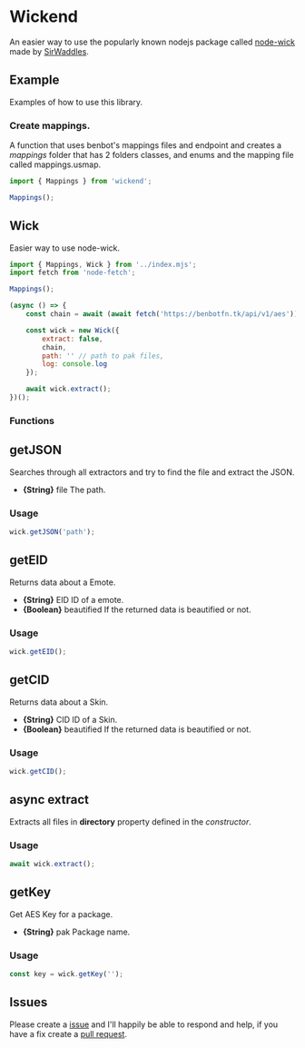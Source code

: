 # Wickend
An easier way to use the popularly known nodejs package called [node-wick](https://github.com/SirWaddles/node-wick) made by [SirWaddles](https://github.com/SirWaddles).

## Example
Examples of how to use this library.

### Create mappings.
A function that uses benbot's mappings files and endpoint and creates a *mappings* folder that has 2 folders classes, and enums and the mapping file called mappings.usmap.

```js
import { Mappings } from 'wickend';

Mappings();
```

## Wick
Easier way to use node-wick.

```js
import { Mappings, Wick } from '../index.mjs';
import fetch from 'node-fetch';

Mappings();

(async () => {
    const chain = await (await fetch('https://benbotfn.tk/api/v1/aes')).json();

    const wick = new Wick({
        extract: false,
        chain,
        path: '' // path to pak files,
        log: console.log
    });

    await wick.extract();
})();
```

### Functions

## getJSON
Searches through all extractors and try to find the file and extract the JSON.

- **{String}** file The path.

### Usage
```js
wick.getJSON('path');
```

## getEID
Returns data about a Emote.

- **{String}** EID ID of a emote.
- **{Boolean}** beautified If the returned data is beautified or not.

### Usage
```js
wick.getEID();
```

## getCID
Returns data about a Skin.

- **{String}** CID ID of a Skin.
- **{Boolean}** beautified If the returned data is beautified or not.

### Usage
```js
wick.getCID();
```

## async extract
Extracts all files in **directory** property defined in the *constructor*.

### Usage
```js
await wick.extract();
```

## getKey
Get AES Key for a package.

- **{String}** pak Package name.

### Usage
```js
const key = wick.getKey('');
```

## Issues
Please create a [issue](https://github.com/Tectors/Wick/issues/new) and I'll happily be able to respond and help, if you have a fix create a [pull request](https://github.com/Tectors/Wick/compare).
